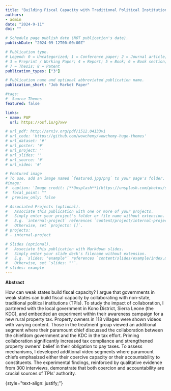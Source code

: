 ```yaml
---
title: "Building Fiscal Capacity with Traditional Political Institutions: Experimental and Qualitative Evidence from Sierra Leone"
authors:
- admin
date: "2024-9-11"
doi: ""

# Schedule page publish date (NOT publication's date).
publishDate: "2024-09-12T00:00:00Z"

# Publication type.
# Legend: 0 = Uncategorized; 1 = Conference paper; 2 = Journal article;
# 3 = Preprint / Working Paper; 4 = Report; 5 = Book; 6 = Book section;
# 7 = Thesis; 8 = Patent
publication_types: ["3"]

# Publication name and optional abbreviated publication name.
publication_short: "Job Market Paper"

#tags:
#- Source Themes
featured: false

links:
- name: PAP
  url: https://osf.io/g7xwv

# url_pdf: http://arxiv.org/pdf/1512.04133v1
# url_code: 'https://github.com/wowchemy/wowchemy-hugo-themes'
# url_dataset: '#'
# url_poster: '#'
# url_project: ''
# url_slides: ''
# url_source: '#'
# url_video: '#'

# Featured image
# To use, add an image named `featured.jpg/png` to your page's folder. 
#image:
#  caption: 'Image credit: [**Unsplash**](https://unsplash.com/photos/s9CC2SKySJM)'
#  focal_point: ""
#  preview_only: false

# Associated Projects (optional).
#   Associate this publication with one or more of your projects.
#   Simply enter your project's folder or file name without extension.
#   E.g. `internal-project` references `content/project/internal-project/index.md`.
#   Otherwise, set `projects: []`.
# projects:
# - internal-project

# Slides (optional).
#   Associate this publication with Markdown slides.
#   Simply enter your slide deck's filename without extension.
#   E.g. `slides: "example"` references `content/slides/example/index.md`.
#   Otherwise, set `slides: ""`.
# slides: example
---
```


**Abstract** 

How can weak states build fiscal capacity? I argue that governments in weak states can build fiscal capacity by collaborating with non-state, traditional political institutions (TPIs). To study the impact of collaboration, I partnered with the local government in Kono District, Sierra Leone (the KDC), and embedded an experiment within their awareness campaign for a new rural property tax. Property owners in 118 villages were shown videos with varying content. Those in the treatment group viewed an additional segment where their paramount chief discussed the collaboration between the chiefdom government and the KDC in the tax effort. Priming collaboration significantly increased tax compliance and strengthened property owners' belief in their obligation to pay taxes. To assess mechanisms, I developed additional video segments where paramount chiefs emphasized either their coercive capacity or their accountability to constituents. The experimental findings, reinforced by qualitative evidence from 300 interviews, demonstrate that both coercion and accountability are crucial sources of TPIs' authority.



{style="text-align: justify;"}